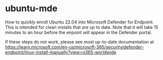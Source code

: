 # ubuntu-mde

How to quickly enroll Ubuntu 22.04 into Microsoft Defender for Endpoint.  This is intended for clean installs that are up to date.  Note that it will take 15 minutes to an hour before the enpoint will appear in the Defender portal.

If these steps do not work, please see most up-to-date documentation at https://learn.microsoft.com/en-us/microsoft-365/security/defender-endpoint/linux-install-manually?view=o365-worldwide
